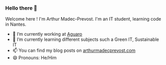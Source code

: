 ### Hello there 👋

Welcome here ! I'm Arthur Madec-Prevost. I'm an IT student, learning code in Nantes.

- 🔭 I’m currently working at [Aguaro](https://aguaro.io/)
- 🌱 I’m currently learning different subjects such a Green IT, Sustainable IT
- 📫 You can find my blog posts on [arthurmadecprevost.com](https://arthurmadecprevost.com/)
- 😄 Pronouns: He/Him

<!--
**arthurmadecprevost/arthurmadecprevost** is a ✨ _special_ ✨ repository because its `README.md` (this file) appears on your GitHub profile.

Here are some ideas to get you started:

- 🔭 I’m currently working on ...
- 🌱 I’m currently learning ...
- 👯 I’m looking to collaborate on ...
- 🤔 I’m looking for help with ...
- 💬 Ask me about ...
- 📫 How to reach me: ...
- 😄 Pronouns: ...
- ⚡ Fun fact: ...
-->
